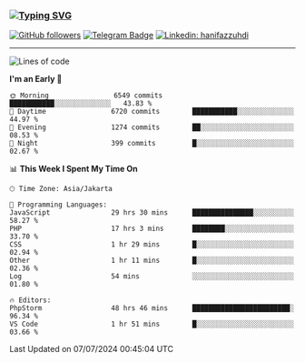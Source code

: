 ### [![Typing SVG](https://readme-typing-svg.herokuapp.com?font=lato&size=22&lines=Hi+There+👋)](https://git.io/typing-svg) 

[![GitHub followers](https://img.shields.io/github/followers/hanifazzuhdi?label=Follow&style=social)](https://github.com/hanifazzuhdi/?tab=follow) 
[![Telegram Badge](https://img.shields.io/badge/-hanif0198-blue?style=social&logo=telegram&link=https://www.t.me/hanif0198/)](https://www.t.me/hanif0198/) 
[![Linkedin: hanifazzuhdi](https://img.shields.io/badge/-hanifazzuhdi-blue?style=flat-square&logo=Linkedin&logoColor=white&link=https://www.linkedin.com/in/hanif-az-zuhdi-69688019b/)](https://www.linkedin.com/in/hanif-az-zuhdi-69688019b/) 

<hr/>

<!--START_SECTION:waka-->
![Lines of code](https://img.shields.io/badge/From%20Hello%20World%20I%27ve%20Written-58.5%20million%20lines%20of%20code-blue)

**I'm an Early 🐤** 

```text
🌞 Morning                6549 commits        ███████████░░░░░░░░░░░░░░   43.83 % 
🌆 Daytime                6720 commits        ███████████░░░░░░░░░░░░░░   44.97 % 
🌃 Evening                1274 commits        ██░░░░░░░░░░░░░░░░░░░░░░░   08.53 % 
🌙 Night                  399 commits         █░░░░░░░░░░░░░░░░░░░░░░░░   02.67 % 
```


📊 **This Week I Spent My Time On** 

```text
🕑︎ Time Zone: Asia/Jakarta

💬 Programming Languages: 
JavaScript               29 hrs 30 mins      ███████████████░░░░░░░░░░   58.27 % 
PHP                      17 hrs 3 mins       ████████░░░░░░░░░░░░░░░░░   33.70 % 
CSS                      1 hr 29 mins        █░░░░░░░░░░░░░░░░░░░░░░░░   02.94 % 
Other                    1 hr 11 mins        █░░░░░░░░░░░░░░░░░░░░░░░░   02.36 % 
Log                      54 mins             ░░░░░░░░░░░░░░░░░░░░░░░░░   01.80 % 

🔥 Editors: 
PhpStorm                 48 hrs 46 mins      ████████████████████████░   96.34 % 
VS Code                  1 hr 51 mins        █░░░░░░░░░░░░░░░░░░░░░░░░   03.66 % 
```


 Last Updated on 07/07/2024 00:45:04 UTC
<!--END_SECTION:waka-->
